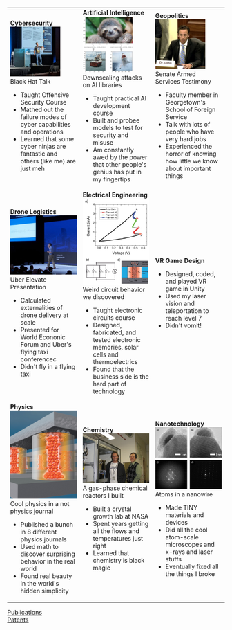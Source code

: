 <table>
<tr>
  <td width="30%"><b>Cybersecurity</b><br>
    <img src="IMG_20210806_195611_641.jpg" alt="Black Hat Talk" width="75%"><br>
    Black Hat Talk<br>
    <ul>
      <li>Taught Offensive Security Course</li>
      <li>Mathed out the failure modes of cyber capabilities and operations</li>
      <li>Learned that some cyber ninjas are fantastic and others (like me) are just meh</li>
  </td>
  <td width="30%"><b>Artificial Intelligence</b><br>
    <img src="downscaling.jpg" alt="Downscaling Attack" width="75%"><br>
    Downscaling attacks on AI libraries<br>
    <ul>
      <li>Taught practical AI development course</li>
      <li>Built and probee models to test for security and misuse</li>
      <li>Am constantly awed by the power that other people's genius has put in my fingertips</li>
  </td>
  <td width="30%"><b>Geopolitics</b><br>
    <img src="IMG_20220503_225601_510.jpg" alt="Senate Armed Services Committee Testimony" width="75%"><br>
    Senate Armed Services Testimony<br>
    <ul>
      <li>Faculty member in Georgetown's School of Foreign Service</li>
      <li>Talk with lots of people who have very hard jobs</li>
      <li>Experienced the horror of knowing how little we know about important things</li>
    </ul>
  </td>
</tr>
<tr>
<td><b>Drone Logistics</b>
  <img src="ElevatePics - EnergyEquations - Cropped.jpg" alt="Uber Elevate Presentation" width="100%"><br>
  Uber Elevate Presentation
    <ul>
      <li>Calculated externalities of drone delivery at scale</li>
      <li>Presented for World Econonic Forum and Uber's flying taxi conferencec</li>
      <li>Didn't fly in a flying taxi</li>
    </ul>
</td>
  <td><b>Electrical Engineering</b><br>
    <img src="I-V.jpg" alt="Current-Voltage graph">
    Weird circuit behavior we discovered
    <ul>
      <li>Taught electronic circuits course</li>
      <li>Designed, fabricated, and tested electronic memories, solar cells and thermoelectrics</li>
      <li>Found that the business side is the hard part of technology</li>
    </ul>
  </td>
  <td><b>VR Game Design</b>
    <ul>
      <li>Designed, coded, and played VR game in Unity</li>
      <li>Used my laser vision and teleportation to reach level 7</li>
      <li>Didn't vomit!</li>
    </ul>
</td>
</tr>
<tr>
  <td><b>Physics</b>
    <img src="advmatcover.jpg" alt="Adv Mat Cover" width="100%"><br>
    Cool physics in a not physics journal
    <ul>
      <li>Published a bunch in 8 different physics journals</li>
      <li>Used math to discover surprising behavior in the real world</li>
      <li>Found real beauty in the world's hidden simplicity</li>
    </ul>
</td>
  <td><b>Chemistry</b>
    <img src="1013.jpg" alt="MOCVD I built" width="100%"><br>
    A gas-phase chemical reactors I built
    <ul>
      <li>Built a crystal growth lab at NASA</li>
      <li>Spent years getting all the flows and temperatures just right</li>
      <li>Learned that chemistry is black magic</li>
    </ul>
</td>
  <td><b>Nanotechnology</b>
    <img src="TEM.jpg" alt="Atomic-scale microscopy"><br>
    Atoms in a nanowire
    <ul>
      <li>Made TINY materials and devices</li>
      <li>Did all the cool atom-scale microscopes and x-rays and laser stuffs</li>
      <li>Eventually fixed all the things I broke</li>
    </ul>
  </td>
</tr>
</table>

<a href="https://scholar.google.com/citations?user=gwBUOaUAAAAJ&hl=en">Publications</a><br>
<a href="https://patents.google.com/?inventor=Andrew+Lohn&oq=Andrew+Lohn">Patents</a><br>

